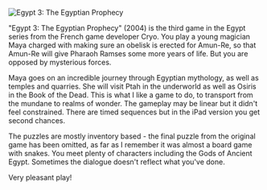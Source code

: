 ![Egypt 3: The Egyptian Prophecy](Egypt3.jpg)

"Egypt 3: The Egyptian Prophecy" (2004) is the third game in the Egypt series
from the French game developer Cryo.  You play a young magician Maya
charged with making sure an obelisk is erected for Amun-Re, so that
Amun-Re will give Pharaoh Ramses some more years of life.  But you
are opposed by mysterious forces.

Maya goes on an incredible journey through Egyptian mythology, as well
as temples and quarries.  She will visit Ptah in the underworld as well
as Osiris in the Book of the Dead.  This is what I like a game to do, to
transport from the mundane to realms of wonder.  The gameplay may be
linear but it didn't feel constrained.  There are timed sequences but
in the iPad version you get second chances.

The puzzles are mostly inventory based - the final puzzle from the
original game has been omitted, as far as I remember it was almost a board
game with snakes.  You meet plenty of characters including the Gods of
Ancient Egypt.  Sometimes the dialogue doesn't reflect what you've
done.

Very pleasant play!
